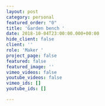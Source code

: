 ```yaml
---
layout: post
category: personal
featured_order: "0"
title: 'Garden bench '
date: 2018-10-04T23:00:00.000+00:00
hide_client: false
client: ''
role: 'Maker '
project_page: false
featured: false
featured_image: ''
vimeo_videos: false
youtube_videos: false
vimeo_ids: []
youtube_ids: []

---
```

